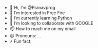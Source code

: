 - 👋 Hi, I’m @Pranavprog
- 👀 I’m interested in Free Fire
- 🌱 I’m currently learning Python
- 💞️ I’m looking to collaborate with GOOGLE
- 📫 How to reach me on my email
- 😄 Pronouns: ...
- ⚡ Fun fact: 

<!---
Pranavprog/Pranavprog is a ✨ special ✨ repository because its `README.md` (this file) appears on your GitHub profile.
You can click the Preview link to take a look at your changes.
--->
